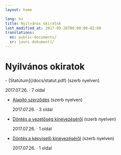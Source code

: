 ```yaml
---
layout: home

lang: hu
title: Nyilvános okiratok
last_modified_at: 2017-09-26T00:00:00-02:00
translations:
  en: public-documents/
  sr: javni-dokumenti/
---
```


# Nyilvános okiratok

<div class="mdl-color-text--grey-600 documents" markdown="1">
- [Statútum](/docs/statut.pdf) (szerb nyelven)

  2017.07.26. · 7 oldal
- [Alapító szerződés](/docs/ugovor-o-osnivanju.pdf) (szerb nyelven)

  2017.07.26. · 3 oldal
- [Döntés a vezetőség kinevezéséről](/docs/odluka-o-imenovanju-upravnog-odbora.pdf) (szerb nyelven)

  2017.07.26. · 1 oldal
- [Döntés a képviselő kinevezéséről](/docs/odluka-o-imenovanju-upravitelja.pdf) (szerb nyelven)

  2017.07.26. · 1 oldal
</div>
